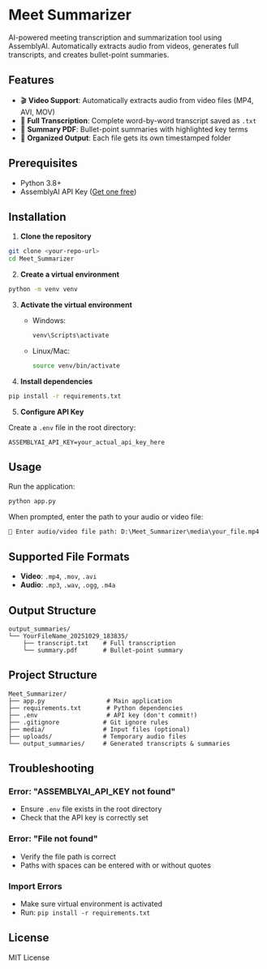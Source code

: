 # Meet Summarizer

AI-powered meeting transcription and summarization tool using AssemblyAI. Automatically extracts audio from videos, generates full transcripts, and creates bullet-point summaries.

## Features

- 🎬 **Video Support**: Automatically extracts audio from video files (MP4, AVI, MOV)
- 📝 **Full Transcription**: Complete word-by-word transcript saved as `.txt`
- 📄 **Summary PDF**: Bullet-point summaries with highlighted key terms
- 📁 **Organized Output**: Each file gets its own timestamped folder

## Prerequisites

- Python 3.8+
- AssemblyAI API Key ([Get one free](https://www.assemblyai.com/))

## Installation

1. **Clone the repository**
```bash
git clone <your-repo-url>
cd Meet_Summarizer
```

2. **Create a virtual environment**
```bash
python -m venv venv
```

3. **Activate the virtual environment**
   - Windows:
     ```cmd
     venv\Scripts\activate
     ```
   - Linux/Mac:
     ```bash
     source venv/bin/activate
     ```

4. **Install dependencies**
```bash
pip install -r requirements.txt
```

5. **Configure API Key**

Create a `.env` file in the root directory:
```
ASSEMBLYAI_API_KEY=your_actual_api_key_here
```

## Usage

Run the application:
```bash
python app.py
```

When prompted, enter the path to your audio or video file:
```
📁 Enter audio/video file path: D:\Meet_Summarizer\media\your_file.mp4
```

## Supported File Formats

- **Video**: `.mp4`, `.mov`, `.avi`
- **Audio**: `.mp3`, `.wav`, `.ogg`, `.m4a`

## Output Structure

```
output_summaries/
└── YourFileName_20251029_183835/
    ├── transcript.txt    # Full transcription
    └── summary.pdf       # Bullet-point summary
```

## Project Structure

```
Meet_Summarizer/
├── app.py                 # Main application
├── requirements.txt       # Python dependencies
├── .env                   # API key (don't commit!)
├── .gitignore            # Git ignore rules
├── media/                # Input files (optional)
├── uploads/              # Temporary audio files
└── output_summaries/     # Generated transcripts & summaries
```

## Troubleshooting

### Error: "ASSEMBLYAI_API_KEY not found"
- Ensure `.env` file exists in the root directory
- Check that the API key is correctly set

### Error: "File not found"
- Verify the file path is correct
- Paths with spaces can be entered with or without quotes

### Import Errors
- Make sure virtual environment is activated
- Run: `pip install -r requirements.txt`

## License

MIT License
